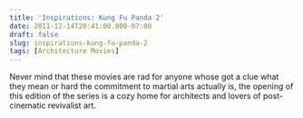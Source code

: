```yaml
---
title: 'Inspirations: Kung Fu Panda 2'
date: 2011-12-14T20:41:00.000-07:00
draft: false
slug: inspirations-kung-fu-panda-2
tags: [Architecture Movies]
---
```


Never mind that these movies are rad for anyone whose got a clue what they mean or hard the commitment to martial arts actually is, the opening of this edition of the series is a cozy home for architects and lovers of post-cinematic revivalist art.
